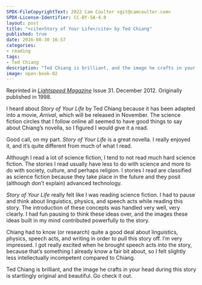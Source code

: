 ```yaml
---
SPDX-FileCopyrightText: 2022 Cam Coulter <git@camcoulter.com>
SPDX-License-Identifier: CC-BY-SA-4.0
layout: post
title: "<cite>Story of Your Life</cite> by Ted Chiang"
published: true
date: 2016-08-30 16:57
categories:
- reading
tags:
- Ted Chiang
description: "Ted Chiang is brilliant, and the image he crafts in your head during this story is startlingly original and beautiful."
image: open-book-02
---
```


<p class="bookinfo">Reprinted in <em><a href="http://www.lightspeedmagazine.com/">Lightspeed Magazine</a></em> Issue 31. December 2012. Originally published in 1998.</p>

I heard about <cite>Story of Your Life</cite> by Ted Chiang because it has been adapted into a movie, <cite>Arrival</cite>, which will be released in November. The science fiction circles that I follow online all seemed to have good things to say about Chiang’s novella, so I figured I would give it a read.

Good call, on my part. <cite>Story of Your Life</cite> is a great novella. I really enjoyed it, and it’s quite different from much of what I read.

Although I read a lot of science fiction, I tend to not read much hard science fiction. The stories I read usually have less to do with science and more to do with society, culture, and perhaps religion. I stories I read are classified as science fiction because they take place in the future and they posit (although don’t explain) advanced technology.

<cite>Story of Your Life</cite> really felt like I was reading science fiction. I had to pause and think about linguistics, physics, and speech acts while reading this story. The introduction of these concepts was handled very well, very clearly. I had fun pausing to think these ideas over, and the images these ideas built in my mind contributed powerfully to the story.

Chiang had to know (or research) quite a good deal about linguistics, physics, speech acts, and writing in order to pull this story off. I’m very impressed. I got really excited when he brought speech acts into the story, because that’s something I already know a fair bit about, so I felt slightly less intellectually incompetent compared to Chiang.

Ted Chiang is brilliant, and the image he crafts in your head during this story is startlingly original and beautiful. Go check it out.
